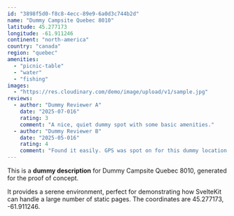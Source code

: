 ```yaml
---
id: "3898f5d0-f8c8-4ecc-89e9-6a0d3c744b2d"
name: "Dummy Campsite Quebec 8010"
latitude: 45.277173
longitude: -61.911246
continent: "north-america"
country: "canada"
region: "quebec"
amenities:
  - "picnic-table"
  - "water"
  - "fishing"
images:
  - "https://res.cloudinary.com/demo/image/upload/v1/sample.jpg"
reviews:
  - author: "Dummy Reviewer A"
    date: "2025-07-016"
    rating: 3
    comment: "A nice, quiet dummy spot with some basic amenities."
  - author: "Dummy Reviewer B"
    date: "2025-05-016"
    rating: 4
    comment: "Found it easily. GPS was spot on for this dummy location."
---
```


This is a **dummy description** for Dummy Campsite Quebec 8010, generated for the proof of concept.

It provides a serene environment, perfect for demonstrating how SvelteKit can handle a large number of static pages. The coordinates are 45.277173, -61.911246.
